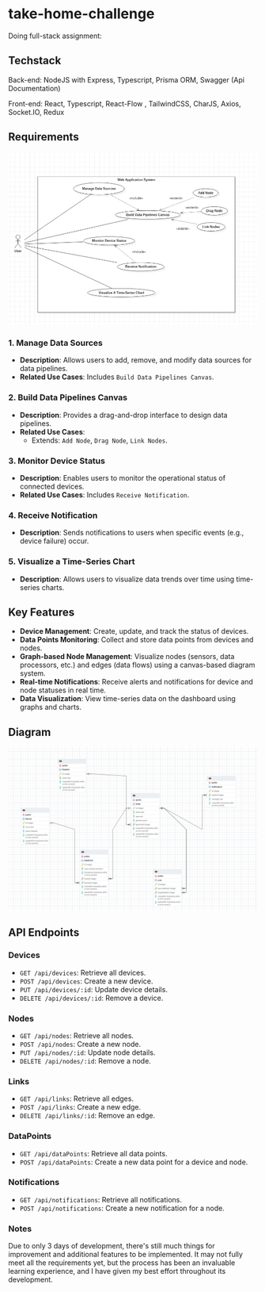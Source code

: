 # take-home-challenge
Doing full-stack assignment:

## Techstack

Back-end: NodeJS with Express, Typescript, Prisma ORM, Swagger (Api Documentation)

Front-end: React, Typescript, React-Flow , TailwindCSS, CharJS, Axios, Socket.IO, Redux

## Requirements

<p>
<img src="images/usecase_diagram.png"/> 
</p>


### 1. Manage Data Sources
- **Description**: Allows users to add, remove, and modify data sources for data pipelines.
- **Related Use Cases**: Includes `Build Data Pipelines Canvas`.

### 2. Build Data Pipelines Canvas
- **Description**: Provides a drag-and-drop interface to design data pipelines.
- **Related Use Cases**: 
  - Extends: `Add Node`, `Drag Node`, `Link Nodes`.

### 3. Monitor Device Status
- **Description**: Enables users to monitor the operational status of connected devices.
- **Related Use Cases**: Includes `Receive Notification`.

### 4. Receive Notification
- **Description**: Sends notifications to users when specific events (e.g., device failure) occur.

### 5. Visualize a Time-Series Chart
- **Description**: Allows users to visualize data trends over time using time-series charts.



## Key Features

- **Device Management**: Create, update, and track the status of devices.
- **Data Points Monitoring**: Collect and store data points from devices and nodes.
- **Graph-based Node Management**: Visualize nodes (sensors, data processors, etc.) and edges (data flows) using a canvas-based diagram system.
- **Real-time Notifications**: Receive alerts and notifications for device and node statuses in real time.
- **Data Visualization**: View time-series data on the dashboard using graphs and charts.

## Diagram 

<p>
<img src="images/data_modelling.png"/> 
</p>

## API Endpoints

### Devices

- `GET /api/devices`: Retrieve all devices.
- `POST /api/devices`: Create a new device.
- `PUT /api/devices/:id`: Update device details.
- `DELETE /api/devices/:id`: Remove a device.

### Nodes

- `GET /api/nodes`: Retrieve all nodes.
- `POST /api/nodes`: Create a new node.
- `PUT /api/nodes/:id`: Update node details.
- `DELETE /api/nodes/:id`: Remove a node.

### Links

- `GET /api/links`: Retrieve all edges.
- `POST /api/links`: Create a new edge.
- `DELETE /api/links/:id`: Remove an edge.

### DataPoints

- `GET /api/dataPoints`: Retrieve all data points.
- `POST /api/dataPoints`: Create a new data point for a device and node.

### Notifications

- `GET /api/notifications`: Retrieve all notifications.
- `POST /api/notifications`: Create a new notification for a node.

### Notes

Due to only 3 days of development, there's still much things for improvement and additional features to be implemented. It may not fully meet all the requirements yet, but the process has been an invaluable learning experience, and I have given my best effort throughout its development.
